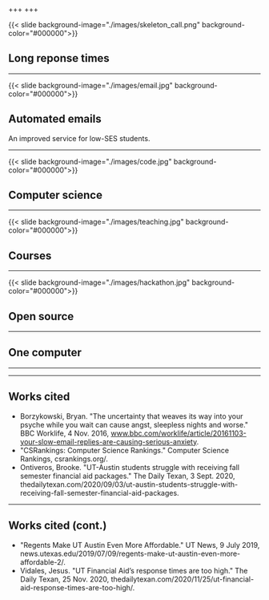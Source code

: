 +++
+++

{{< slide background-image="./images/skeleton_call.png" background-color="#000000">}}

## Long reponse times

---

{{< slide background-image="./images/email.jpg" background-color="#000000">}}

## Automated emails

An improved service for low-SES students.

---

{{< slide background-image="./images/code.jpg" background-color="#000000">}}

## Computer science

---

{{< slide background-image="./images/teaching.jpg" background-color="#000000">}}

## Courses

---

{{< slide background-image="./images/hackathon.jpg" background-color="#000000">}}

## Open source

---

## One computer

---



---

## Works cited

- Borzykowski, Bryan. "The uncertainty that weaves its way into your psyche while you wait can cause angst, sleepless nights and worse." BBC Worklife, 4 Nov. 2016, www.bbc.com/worklife/article/20161103-your-slow-email-replies-are-causing-serious-anxiety.
- "CSRankings: Computer Science Rankings." Computer Science Rankings, csrankings.org/.
- Ontiveros, Brooke. "UT-Austin students struggle with receiving fall semester financial aid packages." The Daily Texan, 3 Sept. 2020, thedailytexan.com/2020/09/03/ut-austin-students-struggle-with-receiving-fall-semester-financial-aid-packages.

---

## Works cited (cont.)

- "Regents Make UT Austin Even More Affordable." UT News, 9 July 2019, news.utexas.edu/2019/07/09/regents-make-ut-austin-even-more-affordable-2/.
- Vidales, Jesus. "UT Financial Aid’s response times are too high." The Daily Texan, 25 Nov. 2020, thedailytexan.com/2020/11/25/ut-financial-aid-response-times-are-too-high/.
